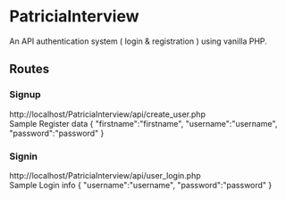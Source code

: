 # PatriciaInterview
An API authentication system ( login &amp; registration ) using vanilla PHP.

## Routes

### Signup
http://localhost/PatriciaInterview/api/create_user.php <br>
Sample Register data
{
	"firstname":"firstname",
	"username":"username",
	"password":"password"
}

### Signin
http://localhost/PatriciaInterview/api/user_login.php <br>
Sample Login info
{
	"username":"username",
	"password":"password"
}
